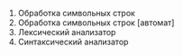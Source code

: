 1. Обработка символьных строк
2. Обработка символьных строк \[автомат]
3. Лексический анализатор
4. Синтаксический анализатор
